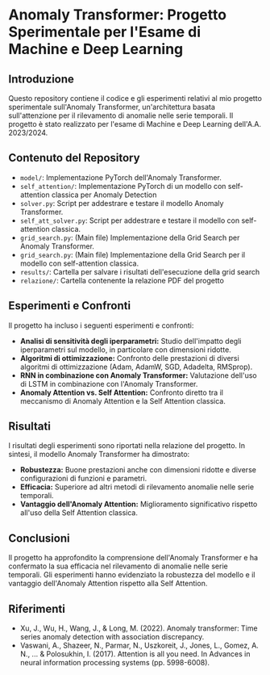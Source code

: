# Anomaly Transformer: Progetto Sperimentale per l'Esame di Machine e Deep Learning

## Introduzione

Questo repository contiene il codice e gli esperimenti relativi al mio progetto sperimentale sull'Anomaly Transformer, un'architettura basata sull'attenzione per il rilevamento di anomalie nelle serie temporali. Il progetto è stato realizzato per l'esame di Machine e Deep Learning dell'A.A. 2023/2024.

## Contenuto del Repository

*   `model/`: Implementazione PyTorch dell'Anomaly Transformer.
*   `self_attention/`: Implementazione PyTorch di un modello con self-attention classica per Anomaly Detection
*   `solver.py`: Script per addestrare e testare il modello Anomaly Transformer.
*   `self_att_solver.py`: Script per addestrare e testare il modello con self-attention classica.
*   `grid_search.py`: (Main file) Implementazione della Grid Search per Anomaly Transformer.
*   `grid_search.py`: (Main file) Implementazione della Grid Search per il modello con self-attention classica.
*   `results/`: Cartella per salvare i risultati dell'esecuzione della grid search
*   `relazione/`: Cartella contenente la relazione PDF del progetto

## Esperimenti e Confronti

Il progetto ha incluso i seguenti esperimenti e confronti:

*   **Analisi di sensitività degli iperparametri:** Studio dell'impatto degli iperparametri sul modello, in particolare con dimensioni ridotte.
*   **Algoritmi di ottimizzazione:** Confronto delle prestazioni di diversi algoritmi di ottimizzazione (Adam, AdamW, SGD, Adadelta, RMSprop).
*   **RNN in combinazione con Anomaly Transformer:** Valutazione dell'uso di LSTM in combinazione con l'Anomaly Transformer.
*   **Anomaly Attention vs. Self Attention:** Confronto diretto tra il meccanismo di Anomaly Attention e la Self Attention classica.

## Risultati

I risultati degli esperimenti sono riportati nella relazione del progetto. In sintesi, il modello Anomaly Transformer ha dimostrato:

*   **Robustezza:** Buone prestazioni anche con dimensioni ridotte e diverse configurazioni di funzioni e parametri.
*   **Efficacia:** Superiore ad altri metodi di rilevamento anomalie nelle serie temporali.
*   **Vantaggio dell'Anomaly Attention:** Miglioramento significativo rispetto all'uso della Self Attention classica.

## Conclusioni

Il progetto ha approfondito la comprensione dell'Anomaly Transformer e ha confermato la sua efficacia nel rilevamento di anomalie nelle serie temporali. Gli esperimenti hanno evidenziato la robustezza del modello e il vantaggio dell'Anomaly Attention rispetto alla Self Attention.

## Riferimenti

*   Xu, J., Wu, H., Wang, J., & Long, M. (2022). Anomaly transformer: Time series anomaly detection with association discrepancy. 
*   Vaswani, A., Shazeer, N., Parmar, N., Uszkoreit, J., Jones, L., Gomez, A. N., ... & Polosukhin, I. (2017). Attention is all you need. In Advances in neural information processing systems (pp. 5998-6008).

